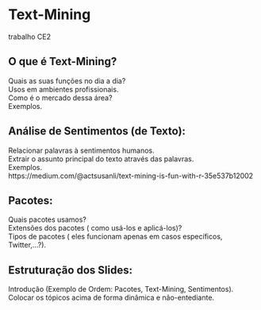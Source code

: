 # Text-Mining
trabalho CE2

 O que é Text-Mining?
 -
 <p>
  Quais as suas funções no dia a dia? <br />
  Usos em ambientes profissionais. <br />
  Como é o mercado dessa área? <br />
  Exemplos.
</p>

Análise de Sentimentos (de Texto):
-
<p> 
 Relacionar palavras à sentimentos humanos. <br />
 Extrair o assunto principal do texto através das palavras. <br />
 Exemplos. <br />
 https://medium.com/@actsusanli/text-mining-is-fun-with-r-35e537b12002
</p>

Pacotes:
-
<p> 
 Quais pacotes usamos? <br />
 Extensões dos pacotes ( como usá-los e aplicá-los)? <br />
 Tipos de pacotes ( eles funcionam apenas em casos específicos, Twitter,...?). 
</p>

Estruturação dos Slides:
-
<p>
 Introdução (Exemplo de Ordem: Pacotes, Text-Mining, Sentimentos). <br />
 Colocar os tópicos acima de forma dinâmica e não-entediante.
</p>

